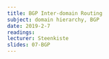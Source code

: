 ```yaml
---
title: BGP Inter-domain Routing
subject: domain hierarchy, BGP
date: 2019-2-7
readings:
lecturer: Steenkiste
slides: 07-BGP
---
```

